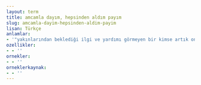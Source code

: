 ```yaml
---
layout: term
title: amcamla dayım, hepsinden aldım payım
slug: amcamla-dayim-hepsinden-aldim-payim
lisan: Türkçe
anlamlar:
- '"yakınlarından beklediği ilgi ve yardımı görmeyen bir kimse artık onlardan yeni bir istekte bulunamaz" anlamında kullanılan bir söz'
ozellikler:
- - ''
ornekler:
- - ''
orneklerkaynak:
- - ''
---
```

